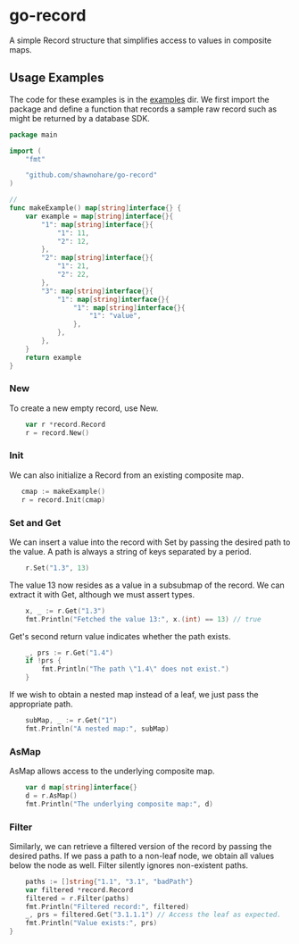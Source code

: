 # go-record
A simple Record structure that simplifies access to values in composite maps.

## Usage Examples

The code for these examples is in the [examples](examples/) dir.  We first import
the package and define a function that records a sample raw record
such as might be returned by a database SDK.

```go
package main

import (
	"fmt"

	"github.com/shawnohare/go-record"
)

//
func makeExample() map[string]interface{} {
	var example = map[string]interface{}{
		"1": map[string]interface{}{
			"1": 11,
			"2": 12,
		},
		"2": map[string]interface{}{
			"1": 21,
			"2": 22,
		},
		"3": map[string]interface{}{
			"1": map[string]interface{}{
				"1": map[string]interface{}{
					"1": "value",
				},
			},
		},
	}
	return example
}
```

### New 
To create a new empty record, use New.
```go
	var r *record.Record
	r = record.New()
```

### Init
We can also initialize a Record from an existing composite map.
 ```go
	cmap := makeExample()
	r = record.Init(cmap)
```

### Set and Get
We can insert a value into the record with Set by passing
the desired path to the value.  A path is always a string
of keys separated by a period.
```go
	r.Set("1.3", 13)
```
The value 13 now resides as a value in a subsubmap of the record.
We can extract it with Get, although we must assert types.
```go
	x, _ := r.Get("1.3")
	fmt.Println("Fetched the value 13:", x.(int) == 13) // true
```

Get's second return value indicates whether the path exists.
```go
	_, prs := r.Get("1.4")
	if !prs {
		fmt.Println("The path \"1.4\" does not exist.")
	}

```
If we wish to obtain a nested map instead of a leaf, we
just pass the appropriate path.
```go
	subMap, _ := r.Get("1")
	fmt.Println("A nested map:", subMap)
```

### AsMap
 AsMap allows access to the underlying composite map.
```go
	var d map[string]interface{}
	d = r.AsMap()
	fmt.Println("The underlying composite map:", d)
```

### Filter
Similarly, we can retrieve a filtered version of the record
by passing the desired paths. If we pass a path to a non-leaf node,
we obtain all values below the node as well. Filter
silently ignores non-existent paths.
```go
	paths := []string{"1.1", "3.1", "badPath"}
	var filtered *record.Record
	filtered = r.Filter(paths)
	fmt.Println("Filtered record:", filtered)
	_, prs = filtered.Get("3.1.1.1") // Access the leaf as expected.
	fmt.Println("Value exists:", prs)
}
```
